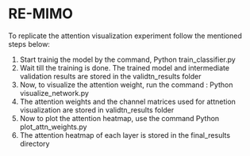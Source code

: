 # RE-MIMO

To replicate the attention visualization experiment follow the mentioned steps below:

1. Start trainig the model by the command, Python train_classifier.py
2. Wait till the training is done. The trained model and intermediate validation results are stored in the validtn_results folder
3. Now, to visualize the attention weight, run the command : Python visualize_network.py
4. The attention weights and the channel matrices used for attnetion visualization are stored in validtn_results folder
5. Now to plot the attention heatmap, use the command Python plot_attn_weights.py
6. The attention heatmap of each layer is stored in the final_results directory